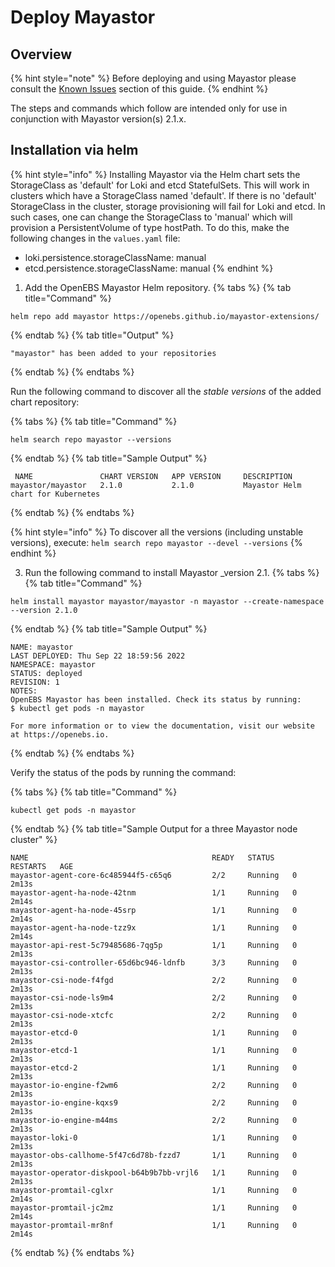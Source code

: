 # Deploy Mayastor

## Overview

{% hint style="note" %}
Before deploying and using Mayastor please consult the [Known Issues](https://mayastor.gitbook.io/introduction/quickstart/known-issues) section of this guide.
{% endhint %}

The steps and commands which follow are intended only for use in conjunction with Mayastor version(s) 2.1.x.

## Installation via helm

{% hint style="info" %}
Installing Mayastor via the Helm chart sets the StorageClass as 'default' for Loki and etcd StatefulSets. This will work in clusters which have a StorageClass named 'default'. If there is no 'default' StorageClass in the cluster, storage provisioning will fail for Loki and etcd. In such cases, one can change the StorageClass to 'manual' which will provision a PersistentVolume of type hostPath. To do this, make the following changes in the `values.yaml` file:
- loki.persistence.storageClassName: manual
- etcd.persistence.storageClassName: manual
{% endhint %}

1.  Add the OpenEBS Mayastor Helm repository.
{% tabs %}
{% tab title="Command" %}
```text
helm repo add mayastor https://openebs.github.io/mayastor-extensions/ 
```
{% endtab %}
{% tab title="Output" %}
```text
"mayastor" has been added to your repositories
```
{% endtab %}
{% endtabs %}


Run the following command to discover all the _stable versions_ of the added chart repository:

{% tabs %}
{% tab title="Command" %}
```text
helm search repo mayastor --versions
```
{% endtab %}
{% tab title="Sample Output" %}
```text
 NAME             	CHART VERSION	APP VERSION  	DESCRIPTION                       
mayastor/mayastor	2.1.0        	2.1.0       	Mayastor Helm chart for Kubernetes
```
{% endtab %}
{% endtabs %}

{% hint style="info" %}
To discover all the versions (including unstable versions), execute:
`helm search repo mayastor --devel --versions`
{% endhint %}


3. Run the following command to install Mayastor _version 2.1.
{% tabs %}
{% tab title="Command" %}
```text
helm install mayastor mayastor/mayastor -n mayastor --create-namespace --version 2.1.0
```
{% endtab %}
{% tab title="Sample Output" %}
```text
NAME: mayastor
LAST DEPLOYED: Thu Sep 22 18:59:56 2022
NAMESPACE: mayastor
STATUS: deployed
REVISION: 1
NOTES:
OpenEBS Mayastor has been installed. Check its status by running:
$ kubectl get pods -n mayastor

For more information or to view the documentation, visit our website at https://openebs.io.
```
{% endtab %}
{% endtabs %}

Verify the status of the pods by running the command:

{% tabs %}
{% tab title="Command" %}
```text
kubectl get pods -n mayastor
```
{% endtab %}
{% tab title="Sample Output for a three Mayastor node cluster" %}
```text
NAME                                         READY   STATUS    RESTARTS   AGE
mayastor-agent-core-6c485944f5-c65q6         2/2     Running   0          2m13s
mayastor-agent-ha-node-42tnm                 1/1     Running   0          2m14s
mayastor-agent-ha-node-45srp                 1/1     Running   0          2m14s
mayastor-agent-ha-node-tzz9x                 1/1     Running   0          2m14s
mayastor-api-rest-5c79485686-7qg5p           1/1     Running   0          2m13s
mayastor-csi-controller-65d6bc946-ldnfb      3/3     Running   0          2m13s
mayastor-csi-node-f4fgd                      2/2     Running   0          2m13s
mayastor-csi-node-ls9m4                      2/2     Running   0          2m13s
mayastor-csi-node-xtcfc                      2/2     Running   0          2m13s
mayastor-etcd-0                              1/1     Running   0          2m13s
mayastor-etcd-1                              1/1     Running   0          2m13s
mayastor-etcd-2                              1/1     Running   0          2m13s
mayastor-io-engine-f2wm6                     2/2     Running   0          2m13s
mayastor-io-engine-kqxs9                     2/2     Running   0          2m13s
mayastor-io-engine-m44ms                     2/2     Running   0          2m13s
mayastor-loki-0                              1/1     Running   0          2m13s
mayastor-obs-callhome-5f47c6d78b-fzzd7       1/1     Running   0          2m13s
mayastor-operator-diskpool-b64b9b7bb-vrjl6   1/1     Running   0          2m13s
mayastor-promtail-cglxr                      1/1     Running   0          2m14s
mayastor-promtail-jc2mz                      1/1     Running   0          2m14s
mayastor-promtail-mr8nf                      1/1     Running   0          2m14s
```
{% endtab %}
{% endtabs %} 
